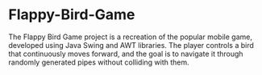 # Flappy-Bird-Game
The Flappy Bird Game project is a recreation of the popular mobile game, developed using Java Swing and AWT libraries. The player controls a bird that continuously moves forward, and the goal is to navigate it through randomly generated pipes without colliding with them.
